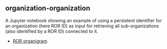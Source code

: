 ## organization-organization

A Jupyter notebook showing an example of using a persistent identifier for an organization (here ROR ID) as input for retrieving all sub-organizations (also identified by a ROR ID) connected to it.

* [ROR organigram](https://ror.readme.io/)
